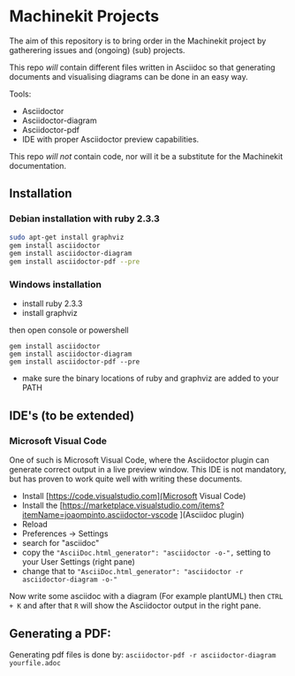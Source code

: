 # Machinekit Projects

The aim of this repository is to bring order in the
Machinekit project by gatherering issues and (ongoing)
(sub) projects.

This repo *will* contain different files written in Asciidoc
so that generating documents and visualising diagrams can
be done in an easy way.

Tools:
- Asciidoctor
- Asciidoctor-diagram
- Asciidoctor-pdf
- IDE with proper Asciidoctor preview capabilities.

This repo _will not_ contain code, nor will it be a substitute
for the Machinekit documentation.

## Installation

### Debian installation with ruby 2.3.3

```bash
sudo apt-get install graphviz
gem install asciidoctor
gem install asciidoctor-diagram
gem install asciidoctor-pdf --pre

```

### Windows installation

- install ruby 2.3.3
- install graphviz

then open console or powershell
```
gem install asciidoctor
gem install asciidoctor-diagram
gem install asciidoctor-pdf --pre
```

- make sure the binary locations of ruby and graphviz are added to your PATH

## IDE's (to be extended)

### Microsoft Visual Code

One of such is Microsoft Visual Code, where the Asciidoctor
plugin can generate correct output in a live preview window.
This IDE is not mandatory, but has proven to work quite well
with writing these documents.

- Install [https://code.visualstudio.com](Microsoft Visual Code)
- Install the [https://marketplace.visualstudio.com/items?itemName=joaompinto.asciidoctor-vscode ](Asciidoc plugin)
- Reload
- Preferences -> Settings
- search for "asciidoc"
- copy the `"AsciiDoc.html_generator": "asciidoctor -o-",` setting to your User Settings (right pane)
- change that to `"AsciiDoc.html_generator": "asciidoctor -r asciidoctor-diagram -o-"`

Now write some asciidoc with a diagram (For example plantUML)
then `CTRL + K` and after that `R` will show the Asciidoctor output in the right pane.

## Generating a PDF:

Generating pdf files is done by:
`asciidoctor-pdf -r asciidoctor-diagram yourfile.adoc`